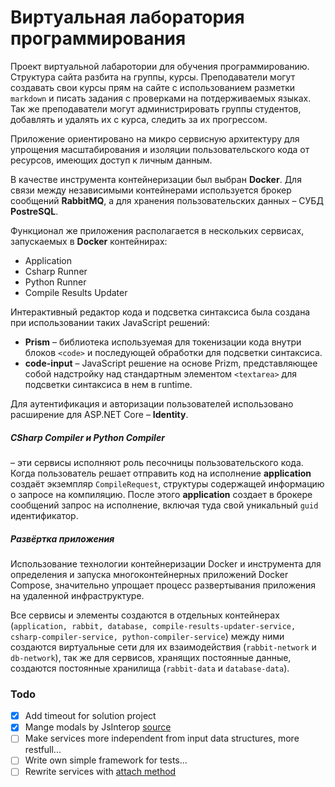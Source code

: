 ﻿# Виртуальная лаборатория программирования

Проект виртуальной лабаротории для обучения программированию.
Структура сайта разбита на группы, курсы.
Преподаватели могут создавать свои курсы прям на сайте с использованием разметки `markdown` и писать задания с проверками на потдерживаемых языках.
Так же преподаватели могут администрировать группы студентов, добавлять и удалять их с курса, следить за их прогрессом.

Приложение ориентировано на микро сервисную архитектуру для упрощения масштабирования и изоляции пользовательского кода от ресурсов, имеющих доступ к личным данным.

В качестве инструмента контейнеризации был выбран **Docker**.
Для связи между независимыми контейнерами используется брокер сообщений **RabbitMQ**,
а для хранения пользовательских данных – СУБД **PostreSQL**.

Функционал же приложения располагается в нескольких сервисах, запускаемых в **Docker** контейнирах:
- Application 
- Csharp Runner
- Python Runner
- Compile Results Updater

Интерактивный редактор кода и подсветка синтаксиса была создана при использовании таких JavaScript решений:  
- **Prism** – библиотека используемая для токенизации кода внутри блоков `<code>` и последующей обработки для подсветки синтаксиса.
- **code-input** – JavaScript решение на основе Prizm, представляющее собой надстройку над стандартным элементом `<textarea>` для подсветки синтаксиса в нем в runtime.

Для аутентификация и авторизации пользователей использовано расширение для ASP.NET Core – **Identity**.

#####  CSharp Compiler и Python Compiler
– эти сервисы исполняют роль песочницы пользовательского кода.
Когда пользователь решает отправить код на исполнение **application** создаёт экземпляр `CompileRequest`, структуры содержащей информацию о  запросе на компиляцию. 
После этого  **application** создает в брокере сообщений запрос на исполнение, включая туда свой уникальный `guid` идентификатор. 

##### Развёртка приложения
Использование технологии контейнеризации Docker и инструмента для определения и запуска многоконтейнерных приложений Docker Compose, значительно упрощает процесс развертывания приложения на удаленной инфраструктуре. 

Все сервисы и элементы создаются в отдельных контейнерах (`application, rabbit, database, compile-results-updater-service, csharp-compiler-service, python-compiler-service`) между ними создаются виртуальные сети для их взаимодействия (`rabbit-network`  и `db-network`), так же для сервисов, хранящих постоянные данные, создаются постоянные хранилища (`rabbit-data` и `database-data`).

### Todo
- [X] Add timeout for solution project
- [X] Mange modals by JsInterop [source](https://stackoverflow.com/questions/77453833/bootstrap-modal-on-blazor-stopped-working-on-net-8-rc2-using-jsinterop-to-open)
- [ ] Make services more independent from input data structures, more restfull...
- [ ] Write own simple framework for tests...
- [ ] Rewrite services with [attach method](https://metanit.com/sharp/entityframework/1.3.php)
